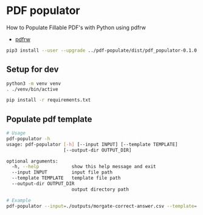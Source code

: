 # PDF populator

How to Populate Fillable PDF's with Python using pdfrw

- [pdfrw](https://github.com/pmaupin/pdfrw)

```bash
pip3 install --user --upgrade ../pdf-populate/dist/pdf_populator-0.1.0.tar.gz
```

## Setup for dev

```bash
python3 -m venv venv
. ./venv/bin/active

pip install -r requirements.txt
```

## Populate pdf template
```bash
# Usage
pdf-populator -h
usage: pdf-populator [-h] [--input INPUT] [--template TEMPLATE]
                     [--output-dir OUTPUT_DIR]

optional arguments:
  -h, --help            show this help message and exit
  --input INPUT         input file path
  --template TEMPLATE   template file path
  --output-dir OUTPUT_DIR
                        output directory path

# Example
pdf-populator --input=./outputs/morgate-correct-answer.csv --template=./templates/Template2_MtgApp.pdf --output-dir=./outputs
```